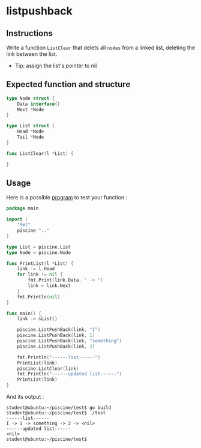# listpushback

## Instructions

Write a function `ListClear` that delets all `nodes` from a linked list, deleting the link between the list.

- Tip: assign the list's pointer to nil 

## Expected function and structure

```go
type Node struct {
	Data interface{}
	Next *Node
}

type List struct {
	Head *Node
	Tail *Node
}

func ListClear(l *List) {

}
```

## Usage

Here is a possible [program](TODO-LINK) to test your function :

```go
package main

import (
	"fmt"
	piscine ".."
)

type List = piscine.List
type Node = piscine.Node

func PrintList(l *List) {
	link := l.Head
	for link != nil {
		fmt.Print(link.Data, " -> ")
		link = link.Next
	}
	fmt.Println(nil)
}

func main() {
	link := &List{}

	piscine.ListPushBack(link, "I")
	piscine.ListPushBack(link, 1)
	piscine.ListPushBack(link, "something")
	piscine.ListPushBack(link, 2)

	fmt.Println("------list------")
	PrintList(link)
	piscine.ListClear(link)
	fmt.Println("------updated list------")
	PrintList(link)
}

```

And its output :

```console
student@ubuntu:~/piscine/test$ go build
student@ubuntu:~/piscine/test$ ./test
------list------
I -> 1 -> something -> 2 -> <nil>
------updated list------
<nil>
student@ubuntu:~/piscine/test$
```
